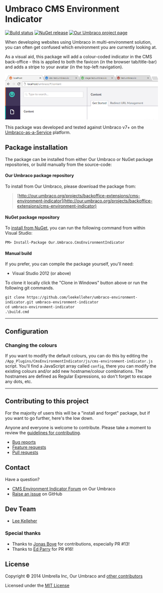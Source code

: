 # Umbraco CMS Environment Indicator

[![Build status](https://img.shields.io/appveyor/ci/leekelleher/umbraco-environment-indicator.svg)](https://ci.appveyor.com/project/leekelleher/umbraco-environment-indicator)
[![NuGet release](https://img.shields.io/nuget/v/Our.Umbraco.CmsEnvironmentIndicator.svg)](https://www.nuget.org/packages/Our.Umbraco.CmsEnvironmentIndicator)
[![Our Umbraco project page](https://img.shields.io/badge/our-umbraco-orange.svg)](https://our.umbraco.org/projects/backoffice-extensions/cms-environment-indicator)


When developing websites using Umbraco in multi-environment solution, you can often get confused which environment you are currently looking at.

As a visual aid, this package will add a colour-coded indicator in the CMS back-office - this is applied to both the favicon (in the browser tab/title-bar) and adds a stripe to your avatar (in the top-left navigation).

![Environment Indicator](docs/environment-indicator.png)

This package was developed and tested against Umbraco v7+ on the [Umbraco-as-a-Service](https://www.umbraco.io) platform.

## Package installation

The package can be installed from either Our Umbraco or NuGet package repositories, or build manually from the source-code:

#### Our Umbraco package repository

To install from Our Umbraco, please download the package from:

> [http://our.umbraco.org/projects/backoffice-extensions/cms-environment-indicator](http://our.umbraco.org/projects/backoffice-extensions/cms-environment-indicator) 

#### NuGet package repository

To [install from NuGet](https://www.nuget.org/packages/Our.Umbraco.CmsEnvironmentIndicator), you can run the following command from within Visual Studio:

	PM> Install-Package Our.Umbraco.CmsEnvironmentIndicator

#### Manual build

If you prefer, you can compile the package yourself, you'll need:

* Visual Studio 2012 (or above)

To clone it locally click the "Clone in Windows" button above or run the following git commands.

	git clone https://github.com/leekelleher/umbraco-environment-indicator.git umbraco-environment-indicator
	cd umbraco-environment-indicator
	.\build.cmd

---

## Configuration

### Changing the colours

If you want to modify the default colours, you can do this by editing the `/App_Plugins/CmsEnvironmentIndicator/js/cms-environment-indicator.js` script.  You'll find a JavaScript array called `config`, there you can modify the existing colours and/or add new hostname/colour combinations.  The hostnames are defined as Regular Expressions, so don't forget to escape any dots, etc.

---

## Contributing to this project

For the majority of users this will be a "install and forget" package, but if you want to go further, here's the low down.

Anyone and everyone is welcome to contribute. Please take a moment to review the [guidelines for contributing](CONTRIBUTING.md).

* [Bug reports](CONTRIBUTING.md#bugs)
* [Feature requests](CONTRIBUTING.md#features)
* [Pull requests](CONTRIBUTING.md#pull-requests)

## Contact

Have a question?

* [CMS Environment Indicator Forum](https://our.umbraco.org/projects/backoffice-extensions/cms-environment-indicator/cms-environment-indicator-feedback/) on Our Umbraco
* [Raise an issue](https://github.com/leekelleher/umbraco-environment-indicator/issues) on GitHub


## Dev Team

* [Lee Kelleher](https://github.com/leekelleher)

### Special thanks

* Thanks to [Jonas Boye](https://github.com/JBoye) for contributions, especially PR #13!
* Thanks to [Ed Parry](https://github.com/ed-parry) for PR #16!


## License

Copyright &copy; 2014 Umbrella Inc, Our Umbraco and [other contributors](https://github.com/leekelleher/umbraco-environment-indicator/graphs/contributors)

Licensed under the [MIT License](LICENSE.md)